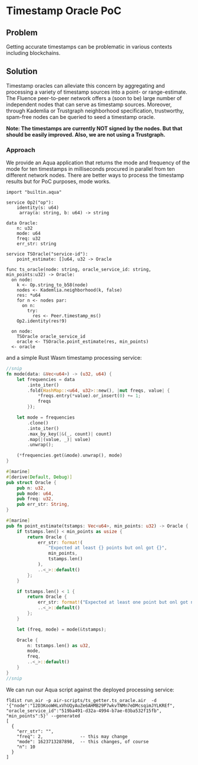 # Timestamp Oracle PoC

## Problem

Getting accurate timestamps can be problematic in various contexts including blockchains.

## Solution

Timestamp oracles can alleviate this concern by aggregating and processing a variety of timestamp sources into a point- or range-estimate. The Fluence peer-to-peer network offers a (soon to be) large number of independent nodes that can serve as timestamp sources. Moreover, through Kademlia or Trustgraph neighborhood specification, trustworthy, spam-free nodes can be queried to seed a timestamp oracle.

**Note: The timestamps are currently NOT signed by the nodes. But that should be easily improved. Also, we are not using a Trustgraph.**

### Approach

We provide an Aqua application that returns the mode and frequency of the mode for ten timestamps in milliseconds procured in parallel from ten different network nodes. There are better ways to process the timestamp results but for PoC purposes, mode works.

```aqua
import "builtin.aqua"

service Op2("op"):
    identity(s: u64)
     array(a: string, b: u64) -> string

data Oracle:
    n: u32
    mode: u64
    freq: u32
    err_str: string

service TSOracle("service-id"):
    point_estimate: []u64, u32 -> Oracle

func ts_oracle(node: string, oracle_service_id: string, min_points:u32) -> Oracle:
  on node:
    k <- Op.string_to_b58(node)
    nodes <- Kademlia.neighborhood(k, false)
    res: *u64
    for n <- nodes par:
      on n:
        try:
          res <- Peer.timestamp_ms()
    Op2.identity(res!9)

  on node:
    TSOracle oracle_service_id
    oracle <- TSOracle.point_estimate(res, min_points)
  <- oracle
```

and a simple Rust Wasm timestamp processing service:

```rust
//snip
fn mode(data: &Vec<u64>) -> (u32, u64) {
    let frequencies = data
        .into_iter()
        .fold(HashMap::<u64, u32>::new(), |mut freqs, value| {
            *freqs.entry(*value).or_insert(0) += 1;
            freqs
        });

    let mode = frequencies
        .clone()
        .into_iter()
        .max_by_key(|&(_, count)| count)
        .map(|(value, _)| value)
        .unwrap();

    (*frequencies.get(&mode).unwrap(), mode)
}

#[marine]
#[derive(Default, Debug)]
pub struct Oracle {
    pub n: u32,
    pub mode: u64,
    pub freq: u32,
    pub err_str: String,
}

#[marine]
pub fn point_estimate(tstamps: Vec<u64>, min_points: u32) -> Oracle {
    if tstamps.len() < min_points as usize {
        return Oracle {
            err_str: format!(
                "Expected at least {} points but onl got {}",
                min_points,
                tstamps.len()
            ),
            ..<_>::default()
        };
    }

    if tstamps.len() < 1 {
        return Oracle {
            err_str: format!("Expected at least one point but onl got none"),
            ..<_>::default()
        };
    }

    let (freq, mode) = mode(&tstamps);

    Oracle {
        n: tstamps.len() as u32,
        mode,
        freq,
        ..<_>::default()
    }
}
//snip
```

We can run our Aqua script against the deployed processing service:

```
fldist run_air -p air-scripts/ts_getter.ts_oracle.air  -d '{"node":"12D3KooWHLxVhUQyAuZe6AHMB29P7wkvTNMn7eDMcsqimJYLKREf", "oracle_service_id":"519ba491-d32a-4994-b7ae-03ba532f15fb", "min_points":5}' --generated
[
  {
    "err_str": "",
    "freq": 2,              -- this may change
    "mode": 1623713287898,  -- this changes, of course
    "n": 10
  }
]
```